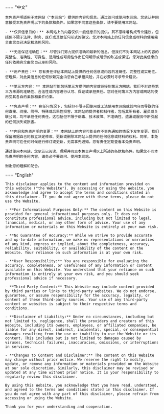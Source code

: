 
=== "中文"

    本免责声明适用于本网站（"本网站"）提供的内容和信息。通过访问或使用本网站，您承认并同意接受本免责声明以下的条款和条件。如果您不同意这些条款，请不要使用本网站。

    - **仅供信息目的：** 本网站上的内容仅供一般信息目的提供。其不意味着构成专业建议，包括但不限于法律、财务、医疗或其他任何形式的建议。您对本网站上的任何信息或材料的使用完全由您自己决定和承担风险。

    - **无法保证准确性：** 尽管我们努力提供准确和最新的信息，但我们不对本网站上的内容的完整性、准确性、可靠性、适用性或可用性作出任何明示或暗示的陈述或保证。您对此类信息的任何依赖完全由您自己承担风险。

    - **用户责任：** 您有责任评估本网站上提供的任何信息或内容的准确性、完整性或实用性。您理解，对此类信息的任何依赖完全由您自己承担风险，并在必要时寻求专业建议。

    - **第三方内容：** 本网站可能包括第三方提供的内容或链接到第三方网站。我们不对这些第三方来源的准确性、合法性或内容进行认可、保证或承担责任。您对任何第三方内容或网站的使用受其各自的条款和条件约束。

    - **免责声明：** 在任何情况下，包括但不限于因使用或无法使用本网站或其内容而导致的任何直接、间接、附带、特殊或后果性损害，本网站的提供者和制作者，包括其所有者、雇员或关联公司，均不承担任何责任。这包括但不限于病毒、技术故障、不准确性、遗漏或服务中断引起的任何损失或损害。

    - **内容和免责声明的变更：** 本网站上的内容可能会在不事先通知的情况下发生变更。我们保留根据自己的独立决定修改、更新或删除本网站上提供的任何信息或材料的权利。同样，本免责声明可在任何时候进行修订或更新，无需事先通知。您有责任定期查看本免责声明。

    通过使用本网站，您承认已阅读、理解并同意本免责声明以上所述的条款和条件。如果您不同本免责声明的任何内容，请务必不要访问、使用本网站。

    谢谢您的理解和配合。

=== "English"

    This disclaimer applies to the content and information provided on this website ("the Website"). By accessing or using the Website, you acknowledge and agree to accept the terms and conditions stated in this disclaimer. If you do not agree with these terms, please do not use the Website.

    - **For Informational Purposes Only:** The content on this Website is provided for general informational purposes only. It does not constitute professional advice, including but not limited to legal, financial, medical, or any other form of advice. Your use of any information or materials on this Website is entirely at your own risk.

    - **No Guarantee of Accuracy:** While we strive to provide accurate and up-to-date information, we make no representations or warranties of any kind, express or implied, about the completeness, accuracy, reliability, suitability, or availability of the content on the Website. Your reliance on such information is at your own risk.

    - **User Responsibility:** You are responsible for evaluating the accuracy, completeness, or usefulness of any information or content available on this Website. You understand that your reliance on such information is entirely at your own risk, and you should seek professional advice if necessary.

    - **Third-Party Content:** This Website may include content provided by third parties or links to third-party websites. We do not endorse, guarantee, or assume responsibility for the accuracy, legality, or content of these third-party sources. Your use of any third-party content or websites is subject to their respective terms and conditions.

    - **Disclaimer of Liability:** Under no circumstances, including but not limited to, negligence, shall the providers and creators of this Website, including its owners, employees, or affiliated companies, be liable for any direct, indirect, incidental, special, or consequential damages resulting from the use or inability to use the Website or its content. This includes but is not limited to damages caused by viruses, technical failures, inaccuracies, omissions, or interruptions in services.

    - **Changes to Content and Disclaimer:** The content on this Website may change without prior notice. We reserve the right to modify, update, or remove any information or materials provided on the Website at our sole discretion. Similarly, this disclaimer may be revised or updated at any time without prior notice. It is your responsibility to regularly review this disclaimer.

    By using this Website, you acknowledge that you have read, understood, and agreed to the terms and conditions stated in this disclaimer. If you do not agree with any part of this disclaimer, please refrain from accessing or using the Website.

    Thank you for your understanding and cooperation.
